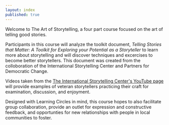 ```yaml
---
layout: index
published: true
---
```


Welcome to The Art of Storytelling, a four part course focused on the art of telling good stories. 

Participants in this course will analyze the toolkit document, _Telling Stories that Matter: A Toolkit for Exploring your Potential as a Storyteller_ to learn more about storytelling and will discover techniques and excercises to become better storytellers. This document was created from the colloboration of the International Storytelling Center and Partners for Democratic Change.

Videos taken from the [The International Storytelling Center's YouTube page](https://www.youtube.com/channel/UCp1nheoLVxJ0rhUHQekIWwA) will provide examples of veteran storytellers practicing their craft for examination, discussion, and enjoyment. 

Designed with Learning Circles in mind, this course hopes to also facilitate group collaboration, provide an outlet for expression and constructive feedback, and opportunties for new relationships with people in local communities to foster.  
